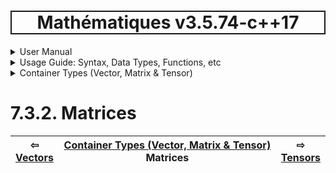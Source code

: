 <h1 style='border: 2px solid; text-align: center'>Mathématiques v3.5.74-c++17</h1>

<details>

<summary>User Manual</summary>

# [User Manual](../../../README.md)<br>
1. [About](../../../about/README.md)<br>
2. [License](../../../license/README.md)<br>
3. [Status, Planned Work & Release Notes](../../../status-release/README.md)<br>
4. [Description and Example Usage](../../../description-examples/README.md)<br>
5. [Installation](../../../installation/README.md)<br>
6. [Your First Mathématiques Project](../../../first-project/README.md)<br>
7. _Usage Guide: Syntax, Data Types, Functions, etc_ <br>
8. [Benchmarks](../../../benchmarks/README.md)<br>
9. [Tests](../../../test/README.md)<br>
10. [Developer Guide: Modifying and Extending Mathématiques](../../../developer-guide/README.md)<br>


</details>



<details>

<summary>Usage Guide: Syntax, Data Types, Functions, etc</summary>

# [7. Usage Guide: Syntax, Data Types, Functions, etc](../../README.md)<br>
7.1. [Usage Guide Notation](../../notation/README.md)<br>
7.2. [Scalar Types (Real, Imaginary, Complex & Quaternion)](../../scalars/README.md)<br>
7.3. _Container Types (Vector, Matrix & Tensor)_ <br>
7.4. [Operators](../../operators/README.md)<br>
7.5. [Functions](../../functions/README.md)<br>
7.6. [Linear Algebra](../../linear-algebra/README.md)<br>
7.7. [Indexing, Masks, and Sorting](../../indexing-sorting/README.md)<br>
7.8. [Ranges and Grids](../../ranges-grids/README.md)<br>
7.9. [Calculus](../../calculus/README.md)<br>
7.10. [Vector Calculus](../../vector-calculus/README.md)<br>
7.11. [Tensor Calculus](../../tensor-calculus/README.md)<br>
7.12. [Display of Results](../../display/README.md)<br>
7.13. [FILE I/O](../../file-io/README.md)<br>
7.14. [Debug Modes](../../debug/README.md)<br>


</details>



<details>

<summary>Container Types (Vector, Matrix & Tensor)</summary>

# [7.3. Container Types (Vector, Matrix & Tensor)](../README.md)<br>
7.3.1. [Vectors](../vector/README.md)<br>
7.3.2. _Matrices_ <br>
7.3.3. [Tensors](../tensor/README.md)<br>


</details>



# 7.3.2. Matrices



| ⇦ <br />[Vectors](../vector/README.md)  | [Container Types (Vector, Matrix & Tensor)](../README.md)<br />Matrices<br /><img width=1000/> | ⇨ <br />[Tensors](../tensor/README.md)   |
| ------------ | :-------------------------------: | ------------ |

